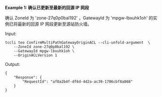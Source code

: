 **Example 1: 确认已更新至最新的回源 IP 网段**

确认 ZoneId 为 'zone-27q0p0bal192' ，GatewayId 为 'mpgw-lbxuhk1oh' 的实例已将最新的回源 IP 网段更新至源站防火墙。

Input: 

```
tccli teo ConfirmMultiPathGatewayOriginACL --cli-unfold-argument  \
    --ZoneId zone-27q0p0bal192 \
    --GatewayId mpgw-lbxuhk1oh \
    --OriginACLVersion 1
```

Output: 
```
{
    "Response": {
        "RequestId": "af0a2b4f-df6d-4d2a-ac39-1706cbf8a868"
    }
}
```

